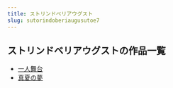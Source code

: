 ```yaml
---
title: ストリンドベリアウグスト
slug: sutorindoberiaugusutoe7
---
```


## ストリンドベリアウグストの作品一覧

- [一人舞台](yirenwutai6c)
- [真夏の夢](zhenxianomeng61)

